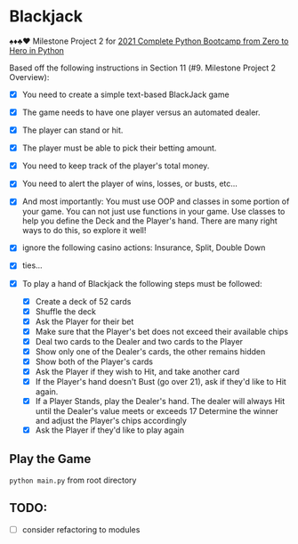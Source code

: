 # Blackjack

:spades::diamonds::clubs::hearts: Milestone Project 2 for [2021 Complete Python Bootcamp from Zero to Hero in Python](https://www.udemy.com/course/complete-python-bootcamp/)

Based off the following instructions in Section 11 (#9. Milestone Project 2 Overview):

- [x] You need to create a simple text-based BlackJack game
- [x] The game needs to have one player versus an automated dealer.
- [x] The player can stand or hit.
- [x] The player must be able to pick their betting amount.
- [x] You need to keep track of the player's total money.
- [x] You need to alert the player of wins, losses, or busts, etc...
- [x] And most importantly: You must use OOP and classes in some portion of your game. You can not just use functions in your game. Use classes to help you define the Deck and the Player's hand. There are many right ways to do this, so explore it well!

- [x] ignore the following casino actions: Insurance, Split, Double Down
- [x] ties...
- [x] To play a hand of Blackjack the following steps must be followed:
  - [x] Create a deck of 52 cards
  - [x] Shuffle the deck
  - [x] Ask the Player for their bet
  - [x] Make sure that the Player's bet does not exceed their available chips
  - [x] Deal two cards to the Dealer and two cards to the Player
  - [x] Show only one of the Dealer's cards, the other remains hidden
  - [x] Show both of the Player's cards
  - [x] Ask the Player if they wish to Hit, and take another card
  - [x] If the Player's hand doesn't Bust (go over 21), ask if they'd like to Hit again.
  - [x] If a Player Stands, play the Dealer's hand. The dealer will always Hit until the Dealer's value meets or exceeds 17
        Determine the winner and adjust the Player's chips accordingly
  - [x] Ask the Player if they'd like to play again

## Play the Game

`python main.py` from root directory

## TODO:

- [ ] consider refactoring to modules
